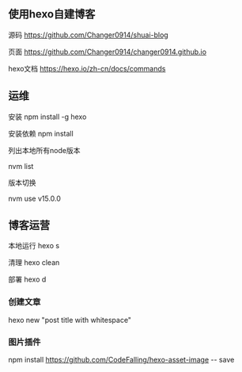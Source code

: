 ## 使用hexo自建博客

源码
https://github.com/Changer0914/shuai-blog

页面
https://github.com/Changer0914/changer0914.github.io


hexo文档
https://hexo.io/zh-cn/docs/commands

## 运维

安装
npm install -g hexo


安装依赖
npm install


列出本地所有node版本

nvm list


版本切换

nvm use v15.0.0


## 博客运营

本地运行
hexo s

清理
hexo clean

部署
hexo d

### 创建文章

hexo new "post title with whitespace"

### 图片插件

npm install https://github.com/CodeFalling/hexo-asset-image -- save


